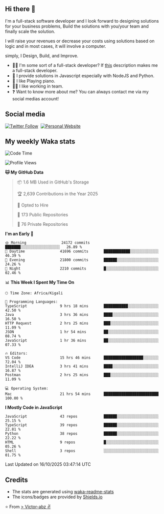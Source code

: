 ## Hi there 👋
I'm a full-stack software developer and I look forward to designing solutions for your business problems, Build the solutions with you/your team and finally scale the solution.

I will raise your revenues or decrease your costs using solutions based on logic and in most cases, it will involve a computer.

simply, I Design, Build, and Improve.

- 👨‍💻 I'm some sort of a full-stack developer? If [this](https://www.w3schools.com/whatis/whatis_fullstack.asp) description makes me a full-stack developer.
- 🌱 I provide solutions in Javascript especially with NodeJS and Python. 
- 🎹 I like Playing piano.
- 👯‍♀️ I like working in team.
- ❓ Want to know more about me? You can always contact me via my social medias account!

## Social media
[![Twitter Follow](https://img.shields.io/twitter/follow/vicky_abz?color=%231DA1F2&label=Twitter&style=for-the-badge&logo=twitter&logoColor=ffffff)](https://twitter.com/vicky_abz)
‎‎ [![Personal Website](https://img.shields.io/static/v1?label=visit&message=victor-abz.com&color=%235F021F&style=for-the-badge)](https://victor-abz.com/)

## My weekly Waka stats
<!--START_SECTION:waka-->
![Code Time](http://img.shields.io/badge/Code%20Time-2%2C141%20hrs%2056%20mins-blue)

![Profile Views](http://img.shields.io/badge/Profile%20Views-0-blue)

**🐱 My GitHub Data** 

> 📦 1.6 MB Used in GitHub's Storage 
 > 
> 🏆 2,639 Contributions in the Year 2025
 > 
> 💼 Opted to Hire
 > 
> 📜 173 Public Repositories 
 > 
> 🔑 76 Private Repositories 
 > 
**I'm an Early 🐤** 

```text
🌞 Morning                24172 commits       ███████░░░░░░░░░░░░░░░░░░   26.89 % 
🌆 Daytime                41696 commits       ████████████░░░░░░░░░░░░░   46.39 % 
🌃 Evening                21800 commits       ██████░░░░░░░░░░░░░░░░░░░   24.26 % 
🌙 Night                  2210 commits        █░░░░░░░░░░░░░░░░░░░░░░░░   02.46 % 
```


📊 **This Week I Spent My Time On** 

```text
🕑︎ Time Zone: Africa/Kigali

💬 Programming Languages: 
TypeScript               9 hrs 18 mins       ███████████░░░░░░░░░░░░░░   42.50 % 
Java                     3 hrs 36 mins       ████░░░░░░░░░░░░░░░░░░░░░   16.50 % 
HTTP Request             2 hrs 25 mins       ███░░░░░░░░░░░░░░░░░░░░░░   11.09 % 
JSON                     1 hr 54 mins        ██░░░░░░░░░░░░░░░░░░░░░░░   08.74 % 
JavaScript               1 hr 36 mins        ██░░░░░░░░░░░░░░░░░░░░░░░   07.33 % 

🔥 Editors: 
VS Code                  15 hrs 46 mins      ██████████████████░░░░░░░   72.04 % 
IntelliJ IDEA            3 hrs 41 mins       ████░░░░░░░░░░░░░░░░░░░░░   16.87 % 
Postman                  2 hrs 25 mins       ███░░░░░░░░░░░░░░░░░░░░░░   11.09 % 

💻 Operating System: 
Mac                      21 hrs 54 mins      █████████████████████████   100.00 % 
```

**I Mostly Code in JavaScript** 

```text
JavaScript               43 repos            ██████░░░░░░░░░░░░░░░░░░░   25.15 % 
TypeScript               39 repos            ██████░░░░░░░░░░░░░░░░░░░   22.81 % 
Python                   38 repos            ██████░░░░░░░░░░░░░░░░░░░   22.22 % 
HTML                     9 repos             █░░░░░░░░░░░░░░░░░░░░░░░░   05.26 % 
Shell                    3 repos             ░░░░░░░░░░░░░░░░░░░░░░░░░   01.75 % 
```




 Last Updated on 16/10/2025 03:47:14 UTC
<!--END_SECTION:waka-->

## Credits
- The stats are generated using [waka-readme-stats](https://github.com/anmol098/waka-readme-stats)
- The icons/badges are provided by [Shields.io](https://shields.io/)

⭐️ From [> Victor-abz ✌](https://victor-abz.com/)
